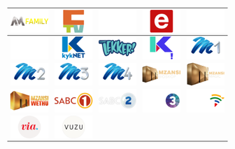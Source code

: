 | ![](https://raw.githubusercontent.com/RevGear/logo/master/Countries/ZA/AfricaMagicFamily.png) | ![](https://raw.githubusercontent.com/RevGear/logo/master/Countries/ZA/CapeTownTV.png) | ![](https://raw.githubusercontent.com/RevGear/logo/master/Countries/ZA/ChannelO.png) | ![](https://raw.githubusercontent.com/RevGear/logo/master/Countries/ZA/etv.png) | ![](https://raw.githubusercontent.com/RevGear/logo/master/Countries/ZA/FaithAfrica.png) | 
|:---:|:---:|:---:|:---:|:---:| 
| ![](https://raw.githubusercontent.com/RevGear/logo/master/Countries/ZA/FliekNet.png) | ![](https://raw.githubusercontent.com/RevGear/logo/master/Countries/ZA/KykNet.png) | ![](https://raw.githubusercontent.com/RevGear/logo/master/Countries/ZA/KykNetLekker.png) | ![](https://raw.githubusercontent.com/RevGear/logo/master/Countries/ZA/KykNetNou.png) | ![](https://raw.githubusercontent.com/RevGear/logo/master/Countries/ZA/MNetMovies1.png) | 
| ![](https://raw.githubusercontent.com/RevGear/logo/master/Countries/ZA/MNetMovies2.png) | ![](https://raw.githubusercontent.com/RevGear/logo/master/Countries/ZA/MNetMovies3.png) | ![](https://raw.githubusercontent.com/RevGear/logo/master/Countries/ZA/MNetMovies4.png) | ![](https://raw.githubusercontent.com/RevGear/logo/master/Countries/ZA/MzansiBioskop.png) | ![](https://raw.githubusercontent.com/RevGear/logo/master/Countries/ZA/MzansiMagic.png) | 
| ![](https://raw.githubusercontent.com/RevGear/logo/master/Countries/ZA/MzansiWethu.png) | ![](https://raw.githubusercontent.com/RevGear/logo/master/Countries/ZA/SABC1.png) | ![](https://raw.githubusercontent.com/RevGear/logo/master/Countries/ZA/SABC2.png) | ![](https://raw.githubusercontent.com/RevGear/logo/master/Countries/ZA/SABC3.png) | ![](https://raw.githubusercontent.com/RevGear/logo/master/Countries/ZA/SABCNews.png) | 
| ![](https://raw.githubusercontent.com/RevGear/logo/master/Countries/ZA/Via.png) | ![](https://raw.githubusercontent.com/RevGear/logo/master/Countries/ZA/Vuzu.png)  | 
